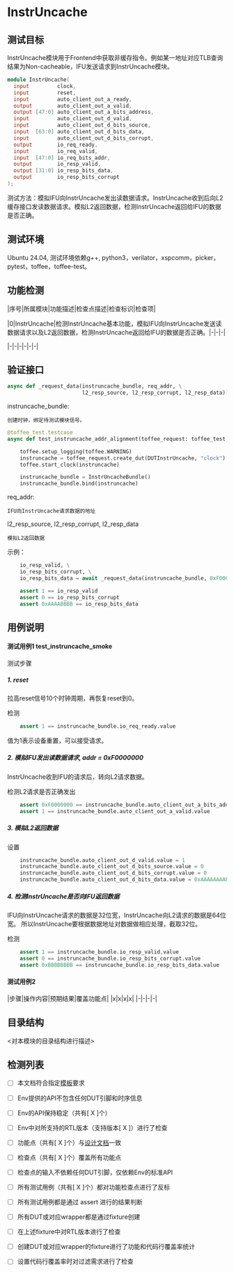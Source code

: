 # InstrUncache

## 测试目标

InstrUncache模块用于Frontend中获取非缓存指令。例如某一地址对应TLB查询结果为Non-cacheable，IFU发送请求到InstrUncache模块。

`````verilog
module InstrUncache(
  input         clock,
  input         reset,
  input         auto_client_out_a_ready,
  output        auto_client_out_a_valid,
  output [47:0] auto_client_out_a_bits_address,
  input         auto_client_out_d_valid,
  input         auto_client_out_d_bits_source,
  input  [63:0] auto_client_out_d_bits_data,
  input         auto_client_out_d_bits_corrupt,
  output        io_req_ready,
  input         io_req_valid,
  input  [47:0] io_req_bits_addr,
  output        io_resp_valid,
  output [31:0] io_resp_bits_data,
  output        io_resp_bits_corrupt
);
`````

测试方法：模拟IFU向InstrUncache发出读数据请求。InstrUncache收到后向L2缓存接口发读数据请求。模拟L2返回数据，检测InstrUncache返回给IFU的数据是否正确。

## 测试环境

Ubuntu 24.04, 测试环境依赖g++, python3，verilator，xspcomm，picker，pytest，toffee，toffee-test。

## 功能检测


|序号|所属模块|功能描述|检查点描述|检查标识|检查项|

|0|InstrUncache|检测InstrUncache基本功能，模拟IFU向InstrUncache发送读数据请求以及L2返回数据，检测InstrUncache返回给IFU的数据是否正确。|-|-|-|

|-|-|-|-|-|-|


## 验证接口

`````python
async def _request_data(instruncache_bundle, req_addr, \
                        l2_resp_source, l2_resp_corrupt, l2_resp_data):
`````
instruncache\_bundle:

    创建时钟，绑定待测试模块信号。


`````python
@toffee_test.testcase
async def test_instruncache_addr_alignment(toffee_request: toffee_test.ToffeeRequest):

    toffee.setup_logging(toffee.WARNING)
    instruncache = toffee_request.create_dut(DUTInstrUncache, "clock")
    toffee.start_clock(instruncache)

    instruncache_bundle = InstrUncacheBundle()
    instruncache_bundle.bind(instruncache)

`````

req\_addr:

    IFU向InstrUncache请求数据的地址


l2\_resp\_source, l2\_resp\_corrupt, l2\_resp\_data

    模拟L2返回数据


示例：

`````python
    io_resp_valid, \
    io_resp_bits_corrupt, \
    io_resp_bits_data = await _request_data(instruncache_bundle, 0xF0000002, 0, 0, 0xAAAAAAAABBBBBBBB)

    assert 1 == io_resp_valid
    assert 0 == io_resp_bits_corrupt
    assert 0xAAAABBBB == io_resp_bits_data
`````

## 用例说明

#### 测试用例1  test\_instruncache\_smoke

测试步骤

##### 1. reset

拉高reset信号10个时钟周期，再恢复reset到0。

检测

`````python
    assert 1 == instruncache_bundle.io_req_ready.value
`````

值为1表示设备重置，可以接受请求。


##### 2. 模拟IFU发出读数据请求, addr = 0xF0000000

InstrUncache收到IFU的请求后，转向L2请求数据。

检测L2请求是否正确发出

`````python
    assert 0xF0000000 == instruncache_bundle.auto_client_out_a_bits_address.value
    assert 1 == instruncache_bundle.auto_client_out_a_valid.value
`````

##### 3. 模拟L2返回数据

设置

`````python
    instruncache_bundle.auto_client_out_d_valid.value = 1
    instruncache_bundle.auto_client_out_d_bits_source.value = 0
    instruncache_bundle.auto_client_out_d_bits_corrupt.value = 0
    instruncache_bundle.auto_client_out_d_bits_data.value = 0xAAAAAAAABBBBBBBB
`````

##### 4. 检测InstrUncache是否向IFU返回数据

IFU向InstrUncache请求的数据是32位宽，InstrUncache向L2请求的数据是64位宽。
所以InstrUncache要根据数据地址对数据做相应处理，截取32位。

检测

`````python
    assert 1 == instruncache_bundle.io_resp_valid.value
    assert 0 == instruncache_bundle.io_resp_bits_corrupt.value
    assert 0xBBBBBBBB == instruncache_bundle.io_resp_bits_data.value
`````


#### 测试用例2

|步骤|操作内容|预期结果|覆盖功能点|
|x|x|x|x|
|-|-|-|-|


## 目录结构

<对本模块的目录结构进行描述>


## 检测列表


- [ ] 本文档符合指定[模板]()要求
- [ ] Env提供的API不包含任何DUT引脚和时序信息
- [ ] Env的API保持稳定（共有[ X ]个）
- [ ] Env中对所支持的RTL版本（支持版本[ X ]）进行了检查
- [ ] 功能点（共有[ X ]个）与[设计文档]()一致
- [ ] 检查点（共有[ X ]个）覆盖所有功能点
- [ ] 检查点的输入不依赖任何DUT引脚，仅依赖Env的标准API
- [ ] 所有测试用例（共有[ X ]个）都对功能检查点进行了反标
- [ ] 所有测试用例都是通过 assert 进行的结果判断
- [ ] 所有DUT或对应wrapper都是通过fixture创建
- [ ] 在上述fixture中对RTL版本进行了检查
- [ ] 创建DUT或对应wrapper的fixture进行了功能和代码行覆盖率统计
- [ ] 设置代码行覆盖率时对过滤需求进行了检查

